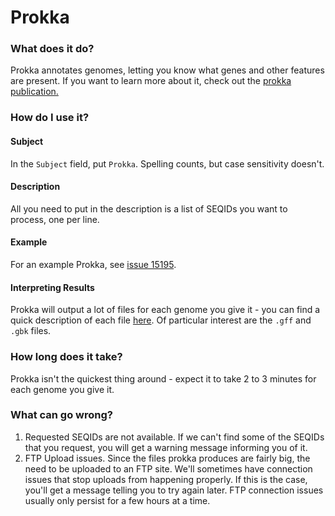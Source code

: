 # Prokka

### What does it do?

Prokka annotates genomes, letting you know what genes and other features are present. If you want to 
learn more about it, check out the [prokka publication.](https://www.ncbi.nlm.nih.gov/pubmed/24642063)

### How do I use it?

#### Subject

In the `Subject` field, put `Prokka`. Spelling counts, but case sensitivity doesn't.

#### Description

All you need to put in the description is a list of SEQIDs you want to process, one per line.

#### Example

For an example Prokka, see [issue 15195](https://redmine.biodiversity.agr.gc.ca/issues/15195).

#### Interpreting Results

Prokka will output a lot of files for each genome you give it - you can find a quick description of
each file [here](https://github.com/tseemann/prokka#output-files). Of particular interest are the `.gff` and `.gbk` files.

### How long does it take?

Prokka isn't the quickest thing around - expect it to take 2 to 3 minutes for each genome you give it.

### What can go wrong?

1. Requested SEQIDs are not available. If we can't find some of the SEQIDs that you request, you will get a warning
message informing you of it.
2. FTP Upload issues. Since the files prokka produces are fairly big, the need to be uploaded to an FTP site. We'll sometimes
have connection issues that stop uploads from happening properly. If this is the case, you'll get a message telling you to 
try again later. FTP connection issues usually only persist for a few hours at a time.

